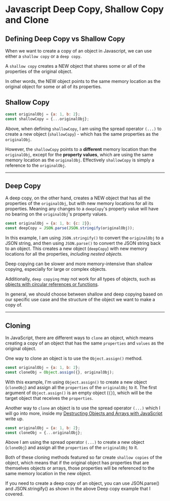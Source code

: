 # Javascript Deep Copy, Shallow Copy and Clone

## Defining Deep Copy vs Shallow Copy

When we want to create a copy of an object in Javascript, we can use either a `shallow copy` or a `deep copy`.

A `shallow copy` creates a NEW object that shares some or all of the properties of the original object. 

In other words, the NEW object points to the same memory location as the original object for some or all of its properties.

## Shallow Copy

```javascript
const originalObj = {a: 1, b: 2};
const shallowCopy = {...originalObj};
```

Above, when defining `shallowCopy`, I am using the spread operator `(...)` to create a new object (`shallowCopy`) - which has the same properties as the `originalObj`. 

However, the `shallowCopy` points to a **different** memory location than the `originalObj`, except for the **property values**, which are using the same memory location as the `originalObj`. Effectively `shallowCopy` is simply a reference to the `originalObj`.

---

## Deep Copy

A deep copy, on the other hand, creates a NEW object that has all the properties of the `originalObj`, but with new memory locations for all its properties. Meaning any changes to a `deepCopy`'s property value will have no bearing on the `originalObj`'s property values.

```javascript
const originalObj = {a: 1, b: {c: 2}};
const deepCopy = JSON.parse(JSON.stringify(originalObj));
```

In this example, I am using `JSON.stringify()` to convert the `originalObj` to a JSON string, and then using `JSON.parse()` to convert the JSON string back to an object. This creates a new object (`deepCopy`) with new memory locations for all the properties, *including nested objects.*

Deep copying can be slower and more memory-intensive than shallow copying, especially for large or complex objects.

Additionally, `deep copying` may not work for all types of objects, such as [objects with circular references or functions](https://github.com/joelinman-nxp/Javascript/blob/main/Tasks/javascript_objects_with_circular_references).

In general, we should choose between shallow and deep copying based on our specific use case and the structure of the object we want to make a copy of.

---

## Cloning

In JavaScript, there are different ways to `clone` an object, which means creating a copy of an object that has the same `properties` and `values` as the original object.

One way to clone an object is to use the `Object.assign()` method.

```javascript
const originalObj = {a: 1, b: 2};
const cloneObj = Object.assign({}, originalObj);
```
With this example, I'm using `Object.assign()` to create a new object (`cloneObj`) and assign all the `properties` of the `originalObj` to it. The first argument of `Object.assign()` is an empty object (`{}`), which will be the target object that receives the `properties`.

Another way to `clone` an object is to use the spread operator `(...)` which I will go into more, inside my [Destructing Objects and Arrays with JavaScript](https://github.com/joelinman-nxp/Javascript/blob/main/Tasks/javascript_destructuring) write up.

```javascript
const originalObj = {a: 1, b: 2};
const cloneObj = {...originalObj};
```

Above I am using the spread operator `(...)` to create a new object (`cloneObj`) and assign all the `properties` of the `originalObj` to it.

Both of these cloning methods featured so far create `shallow copies` of the object, which means that if the original object has properties that are themselves objects or arrays, those properties will be referenced to the same memory location in the new object.

If you need to create a deep copy of an object, you can use JSON.parse() and JSON.stringify() as shown in the above Deep copy example that I covered.
